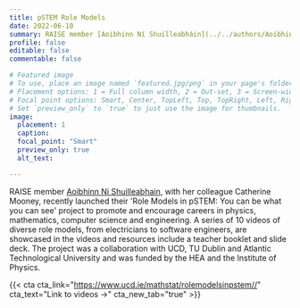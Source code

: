 ```yaml
---
title: pSTEM Role Models
date: 2022-06-10
summary: RAISE member [Aoibhinn Ní Shuilleabháin](../../authors/Aoibhinn/_index.md) was recently involved in the production of a series of outreach videos showcasing female role models in STEM, aiming to encourage female uptake in STEM education 
profile: false
editable: false
commentable: false

# Featured image
# To use, place an image named `featured.jpg/png` in your page's folder.
# Placement options: 1 = Full column width, 2 = Out-set, 3 = Screen-width
# Focal point options: Smart, Center, TopLeft, Top, TopRight, Left, Right, BottomLeft, Bottom, BottomRight
# Set `preview_only` to `true` to just use the image for thumbnails.
image:
  placement: 1
  caption: 
  focal_point: "Smart"
  preview_only: true
  alt_text:

---
```

RAISE member [Aoibhinn Ni Shuilleabhain](../../authors/Aoibhinn/_index.md), with her colleague Catherine Mooney, recently launched their 'Role Models in pSTEM: You can be what you can see' project to promote and encourage careers in physics, mathematics, computer science and engineering. A series of 10 videos of diverse role models, from electricians to software engineers, are showcased in the videos and resources include a teacher booklet and slide deck. The project was a collaboration with UCD, TU Dublin and Atlantic Technological University and was funded by the HEA and the Institute of Physics. 

{{< cta cta_link="https://www.ucd.ie/mathstat/rolemodelsinpstem//" cta_text="Link to videos →" cta_new_tab="true" >}}